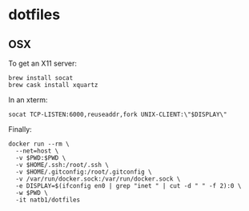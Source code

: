 # dotfiles

## OSX
To get an X11 server:
```
brew install socat
brew cask install xquartz
```
In an xterm:
```
socat TCP-LISTEN:6000,reuseaddr,fork UNIX-CLIENT:\"$DISPLAY\"
```
Finally:
```
docker run --rm \
  --net=host \
  -v $PWD:$PWD \
  -v $HOME/.ssh:/root/.ssh \
  -v $HOME/.gitconfig:/root/.gitconfig \
  -v /var/run/docker.sock:/var/run/docker.sock \
  -e DISPLAY=$(ifconfig en0 | grep "inet " | cut -d " " -f 2):0 \
  -w $PWD \
  -it natb1/dotfiles
```
